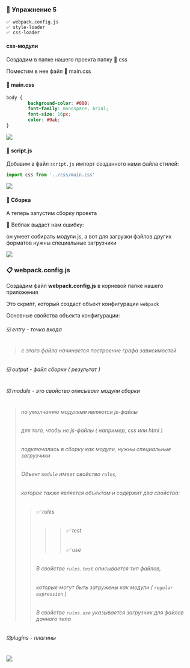 ### :briefcase: Упражнение 5

    ✅ webpack.config.js
    ✅ style-loader
    ✅ css-loader

#### css-модули

Создадим в папке нашего проекта папку :open_file_folder: css

Поместим в нее файл  :pencil: main.css

#### :pencil: main.css
```css
body {
        background-color: #000;
        font-family: monospace, Arial;
        font-size: 16px;
        color: #9ab;
}
```
![](https://lh5.googleusercontent.com/oSo7naNlVfS1BFfQ3ybg_bemnZmkDEZKTVrbvxsMjvbCye6wc4DQOO68r1PKQv-MfTtBsdgxep9v98fC6QHu6sGAGx_offjUo-FyNI-3-8RD1iQGMpTAchMMuKpHoZmY2bH5YyIse38gFvk)

#### :pencil: script.js
Добавим в файл  `script.js`  импорт созданного нами файла стилей:
```javascript
import css from '../css/main.css'
```
![](https://lh6.googleusercontent.com/E60i49827-g4mBJR28bIYMYU2D0NGi7FlnCkYNgkdNVSX4QYCmlAH4nLLJWltIqIns3ymwNfgvOKLJFeFC0ydtEkf6w3SDUgXzUZ5btCJXix4jJZqt4xbLrsRHTsVTDLB7NKtp4lUEktyBs)

#### :wrench: Сборка

А теперь запустим сборку проекта

:no_entry_sign: Вебпак выдаст нам ошибку: 

он умеет собирать модули js, а вот для загрузки файлов других форматов нужны специальные загрузчики

![](https://lh6.googleusercontent.com/9iIWxB9HHuCzZ4ZFlhrUW_GrG3cCX-Y3560mRCPTICdKPAUGNmWgDpwKFuld9rV8dFnVgHIn7Yv0PophBSGy0AqRouju3FG2Jwc6M2ZVNiWRMvpS0sUX7h08HXTsFs_Pzvtjv73t1aqnex8)

### :clipboard: webpack.config.js

Создадим файл  **webpack.config.js**  в корневой папке нашего приложения

Это скрипт, который создаст объект конфигурации `webpack`

Основные свойства объекта конфигурации:

###### :ballot_box_with_check: entry - точка входа
> ###### с этого файла начинается построение графа зависимостей
###### :ballot_box_with_check: output - файл сборки ( результат )
###### :ballot_box_with_check: module - это свойство описывает модули сборки
> ###### по умолчанию модулями являются js-файлы
> ###### для того, чтобы не js-файлы ( например, css или html ) 
> ###### подключались в сборку как модули, нужны специальные загрузчики
> ###### Объект `module` имеет свойство _`rules`_, 
> ###### которое также является объектом и содержит два свойства:
>> ###### ✅ rules
>>>> ###### ✅ test
>>>> ###### ✅ use
>> ###### В свойстве  _`rules.test`_  описывается тип файлов, 
>> ###### которые могут быть загружены как модули ( `regular expression` )
>> ###### В свойстве  _`rules.use`_  указывается загрузчик для файлов данного типа
###### :ballot_box_with_check:plugins - плагины

![](https://lh6.googleusercontent.com/LrTASIeOuHlf0WgAZ6hjzzePQ9ib4NLHzddAUco_ufKMrdtR6yhZ1LAAyAymQPUcYaESRPWU7gOovrdR2zKf1XCt6FR3mkUBXUL2XomNqYIUw7bct0o6BTHQUpY3TT92S6KKA9O5heABRLQ)